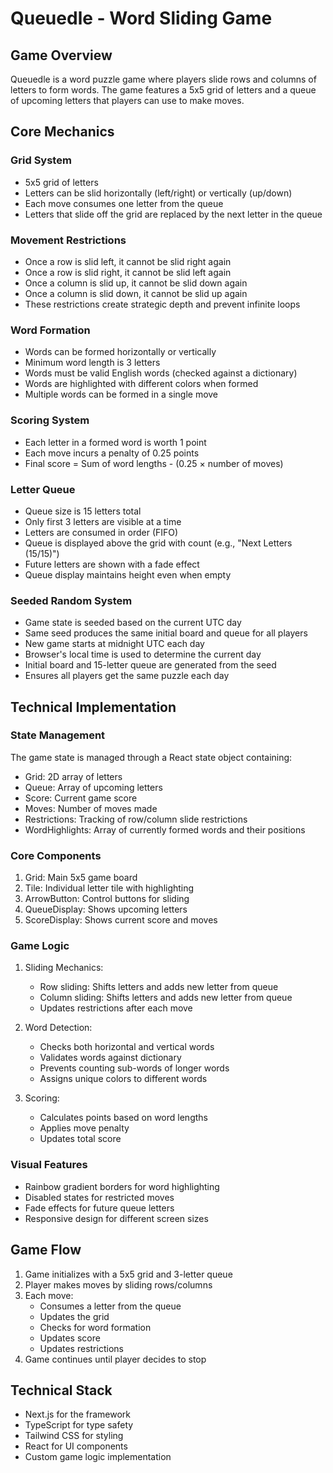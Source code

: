 # Queuedle - Word Sliding Game

## Game Overview
Queuedle is a word puzzle game where players slide rows and columns of letters to form words. The game features a 5x5 grid of letters and a queue of upcoming letters that players can use to make moves.

## Core Mechanics

### Grid System
- 5x5 grid of letters
- Letters can be slid horizontally (left/right) or vertically (up/down)
- Each move consumes one letter from the queue
- Letters that slide off the grid are replaced by the next letter in the queue

### Movement Restrictions
- Once a row is slid left, it cannot be slid right again
- Once a row is slid right, it cannot be slid left again
- Once a column is slid up, it cannot be slid down again
- Once a column is slid down, it cannot be slid up again
- These restrictions create strategic depth and prevent infinite loops

### Word Formation
- Words can be formed horizontally or vertically
- Minimum word length is 3 letters
- Words must be valid English words (checked against a dictionary)
- Words are highlighted with different colors when formed
- Multiple words can be formed in a single move

### Scoring System
- Each letter in a formed word is worth 1 point
- Each move incurs a penalty of 0.25 points
- Final score = Sum of word lengths - (0.25 × number of moves)

### Letter Queue
- Queue size is 15 letters total
- Only first 3 letters are visible at a time
- Letters are consumed in order (FIFO)
- Queue is displayed above the grid with count (e.g., "Next Letters (15/15)")
- Future letters are shown with a fade effect
- Queue display maintains height even when empty

### Seeded Random System
- Game state is seeded based on the current UTC day
- Same seed produces the same initial board and queue for all players
- New game starts at midnight UTC each day
- Browser's local time is used to determine the current day
- Initial board and 15-letter queue are generated from the seed
- Ensures all players get the same puzzle each day

## Technical Implementation

### State Management
The game state is managed through a React state object containing:
- Grid: 2D array of letters
- Queue: Array of upcoming letters
- Score: Current game score
- Moves: Number of moves made
- Restrictions: Tracking of row/column slide restrictions
- WordHighlights: Array of currently formed words and their positions

### Core Components
1. Grid: Main 5x5 game board
2. Tile: Individual letter tile with highlighting
3. ArrowButton: Control buttons for sliding
4. QueueDisplay: Shows upcoming letters
5. ScoreDisplay: Shows current score and moves

### Game Logic
1. Sliding Mechanics:
   - Row sliding: Shifts letters and adds new letter from queue
   - Column sliding: Shifts letters and adds new letter from queue
   - Updates restrictions after each move

2. Word Detection:
   - Checks both horizontal and vertical words
   - Validates words against dictionary
   - Prevents counting sub-words of longer words
   - Assigns unique colors to different words

3. Scoring:
   - Calculates points based on word lengths
   - Applies move penalty
   - Updates total score

### Visual Features
- Rainbow gradient borders for word highlighting
- Disabled states for restricted moves
- Fade effects for future queue letters
- Responsive design for different screen sizes

## Game Flow
1. Game initializes with a 5x5 grid and 3-letter queue
2. Player makes moves by sliding rows/columns
3. Each move:
   - Consumes a letter from the queue
   - Updates the grid
   - Checks for word formation
   - Updates score
   - Updates restrictions
4. Game continues until player decides to stop

## Technical Stack
- Next.js for the framework
- TypeScript for type safety
- Tailwind CSS for styling
- React for UI components
- Custom game logic implementation
